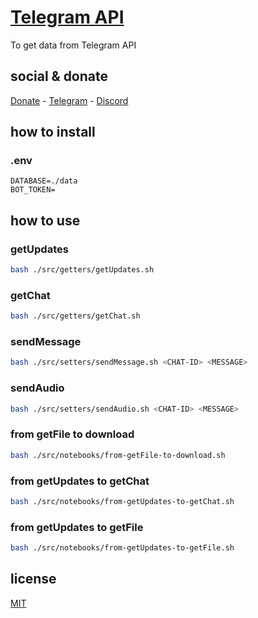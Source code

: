 # [Telegram API](https://core.telegram.org/bots/api)

To get data from Telegram API

## social & donate

[Donate](https://link.mercadopago.com.br/brtmvdl) - [Telegram](https://t.me/+KRmg5MlqgMk0MTg5) - [Discord](https://discord.gg/VUJWb4Yk)

## how to install

### .env

```
DATABASE=./data
BOT_TOKEN=

```

## how to use

### getUpdates

```sh
bash ./src/getters/getUpdates.sh
```

### getChat

```sh
bash ./src/getters/getChat.sh
```

### sendMessage

```sh
bash ./src/setters/sendMessage.sh <CHAT-ID> <MESSAGE>
```

### sendAudio

```sh
bash ./src/setters/sendAudio.sh <CHAT-ID> <MESSAGE>
```

### from getFile to download

```sh
bash ./src/notebooks/from-getFile-to-download.sh
```

### from getUpdates to getChat

```sh
bash ./src/notebooks/from-getUpdates-to-getChat.sh
```

### from getUpdates to getFile

```sh
bash ./src/notebooks/from-getUpdates-to-getFile.sh
```

## license

[MIT](./LICENSE)
